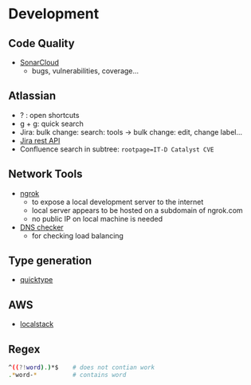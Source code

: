 # Development

## Code Quality

- [SonarCloud](https://sonarcloud.io/)
  - bugs, vulnerabilities, coverage...

## Atlassian

- ? : open shortcuts
- g + g: quick search
- Jira: bulk change: search: tools -> bulk change: edit, change label...
- [Jira rest API](https://developer.atlassian.com/server/jira/platform/rest-apis/)
- Confluence search in subtree: `rootpage=IT-D Catalyst CVE`

## Network Tools

- [ngrok](https://ngrok.com/docs)
  - to expose a local development server to the internet
  - local server appears to be hosted on a subdomain of ngrok.com 
  - no public IP on local machine is needed
- [DNS checker](https://dnschecker.org/)
  - for checking load balancing

## Type generation

- [quicktype](https://quicktype.io/)

## AWS

- [localstack](https://github.com/localstack/localstack)

## Regex

```bash
^((?!word).)*$    # does not contian work
.*word-*          # contains word
```